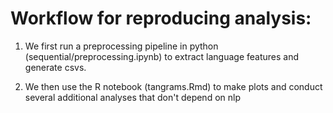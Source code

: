 # Workflow for reproducing analysis:

1) We first run a preprocessing pipeline in python (sequential/preprocessing.ipynb) to extract language features and generate csvs.

2) We then use the R notebook (tangrams.Rmd) to make plots and conduct several additional analyses that don't depend on nlp